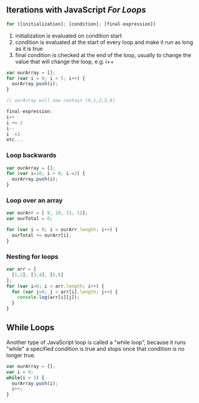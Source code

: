 ## Iterations with JavaScript _For Loops_
```javascript
for ([initialization]; [condition]; [final-expression])
```
1. initialization is evaluated on condition start
2. condition is evaluated at the start of every loop and make it run as long as it is true
3. final condition is checked at the end of the loop, usually to change the value that will change the loop, e.g. i++
```javascript
var ourArray = [];
for (var i = 0; i < 5; i++) {
  ourArray.push(i);
}

// ourArray will now contain [0,1,2,3,4]

final-expression:
i++
i += 2
i--
i -=3
etc...
```

### Loop backwards
```javascript
var ourArray = [];
for (var i=10; i > 0; i-=2) {
  ourArray.push(i);
}
```

### Loop over an array
```javascript
var ourArr = [ 9, 10, 11, 12];
var ourTotal = 0;

for (var i = 0; i < ourArr.length; i++) {
  ourTotal += ourArr[i];
}
```

### Nesting for loops
```javascript
var arr = [
  [1,2], [3,4], [5,6]
];
for (var i=0; i < arr.length; i++) {
  for (var j=0; j < arr[i].length; j++) {
    console.log(arr[i][j]);
  }
}
```

## While Loops
Another type of JavaScript loop is called a "while loop", because it runs "while" a specified condition is true and stops once that condition is no longer true.

```javascript
var ourArray = [];
var i = 0;
while(i < 5) {
  ourArray.push(i);
  i++;
}
```
